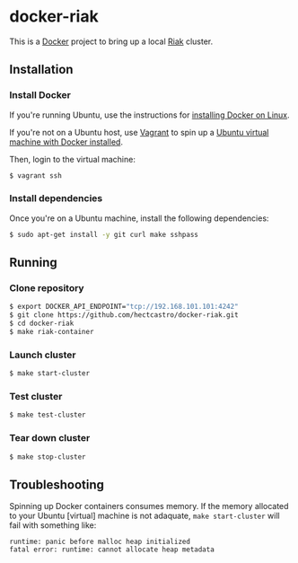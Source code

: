# docker-riak

This is a [Docker](http://docker.io) project to bring up a local
[Riak](https://github.com/basho/riak) cluster.

## Installation

### Install Docker

If you're running Ubuntu, use the instructions for [installing Docker on
Linux](http://docs.docker.io/en/latest/installation/ubuntulinux/).

If you're not on a Ubuntu host, use [Vagrant](http://www.vagrantup.com) to
spin up a [Ubuntu virtual machine with Docker
installed](http://docs.docker.io/en/latest/installation/vagrant/).

Then, login to the virtual machine:

```bash
$ vagrant ssh
```

### Install dependencies

Once you're on a Ubuntu machine, install the following dependencies:

```bash
$ sudo apt-get install -y git curl make sshpass
```

## Running

### Clone repository

```bash
$ export DOCKER_API_ENDPOINT="tcp://192.168.101.101:4242"
$ git clone https://github.com/hectcastro/docker-riak.git
$ cd docker-riak
$ make riak-container
```

### Launch cluster

```bash
$ make start-cluster
```

### Test cluster

```bash
$ make test-cluster
```

### Tear down cluster

```bash
$ make stop-cluster
```

## Troubleshooting

Spinning up Docker containers consumes memory. If the memory allocated to your
Ubuntu [virtual] machine is not adaquate,  `make start-cluster` will fail with
something like:

```
runtime: panic before malloc heap initialized
fatal error: runtime: cannot allocate heap metadata
```
